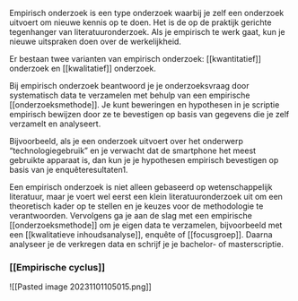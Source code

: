 Empirisch onderzoek is een type onderzoek waarbij je zelf een onderzoek uitvoert om nieuwe kennis op te doen. Het is de op de praktijk gerichte tegenhanger van literatuuronderzoek. Als je empirisch te werk gaat, kun je nieuwe uitspraken doen over de werkelijkheid.

Er bestaan twee varianten van empirisch onderzoek: 
[[kwantitatief]] onderzoek en [[kwalitatief]] onderzoek. 

Bij empirisch onderzoek beantwoord je je onderzoeksvraag door systematisch data te verzamelen met behulp van een empirische [[onderzoeksmethode]]. Je kunt beweringen en hypothesen in je scriptie empirisch bewijzen door ze te bevestigen op basis van gegevens die je zelf verzamelt en analyseert.

Bijvoorbeeld, als je een onderzoek uitvoert over het onderwerp “technologiegebruik” en je verwacht dat de smartphone het meest gebruikte apparaat is, dan kun je je hypothesen empirisch bevestigen op basis van je enquêteresultaten1.

Een empirisch onderzoek is niet alleen gebaseerd op wetenschappelijk literatuur, maar je voert wel eerst een klein literatuuronderzoek uit om een theoretisch kader op te stellen en je keuzes voor de methodologie te verantwoorden. Vervolgens ga je aan de slag met een empirische [[onderzoeksmethode]] om je eigen data te verzamelen, bijvoorbeeld met een [[kwalitatieve inhoudsanalyse]], enquête of [[focusgroep]]. Daarna analyseer je de verkregen data en schrijf je je bachelor- of masterscriptie.

### [[Empirische cyclus]]

![[Pasted image 20231101105015.png]]